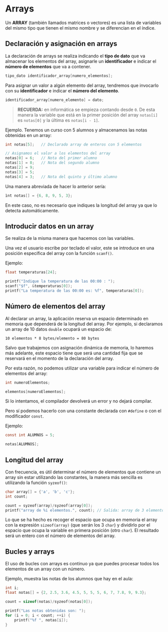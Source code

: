 # Arrays

Un **ARRAY** (también llamados matrices o vectores) es una lista de variables del mismo tipo que tienen el mismo nombre y se diferencian en el índice.

## Declaración y asignación en arrays

La declaración de arrays se realiza indicando el **tipo de dato** que va almacenar los elementos del array, asignarle un **identificador** e indicar el **número de elementos** que va a contener.

````c
tipo_dato identificador_array[numero_elementos];
````

Para asignar un valor a algún elemento del array, tendremos que invocarlo con su **identificador** e indicar el **número del elemento**.

````c
identificador_array[numero_elemento] = dato;
````

> **RECUERDA:** en informática se empieza contando desde `0`. De esta manera la variable que está en la primer posición del array `notas[i]` es `notas[0]` y la última es `notas[i - 1]`.

Ejemplo. Tenemos un curso con 5 alumnos y almacenamos las notas obtenidas en un array:

````c
int notas[5];   // Declarado array de enteros con 5 elementos

// Asignamos el valor a los elementos del array
notas[0] = 6;   // Nota del primer alumno
notas[1] = 8;   // Nota del segundo alumno
notas[2] = 9;
notas[3] = 5;
notas[4] = 3;   // Nota del quinto y último alumno
````

Una manera abreviada de hacer lo anterior sería:

````c
ìnt notas[] = {6, 8, 9, 5, 3};
````

En este caso, no es necesario que indiques la longitud del array ya que lo detecta automáticamente.

## Introducir datos en un array

Se realiza de la misma manera que hacemos con las variables. 

Una vez el usuario escribe por teclado el valor, este se introduce en una posición específica del array con la función `scanf()`.

Ejemplo:

````c
float temperaturas[24];

printf("Indique la temperatura de las 00:00 : ");
scanf("$f", &temperaturas[0]);
printf("La temperatura de las 00:00 es: %f", temperaturas[0]);
````

## Número de elementos del array

Al declarar un array, la aplicación reserva un espacio determinado en memoria que dependerá de la longitud del array. Por ejemplo, si declaramos un array de 10 datos `double` ocupará un espacio de:

````text
10 elementos * 8 bytes/elemento = 80 bytes
````

Salvo que trabajemos con asignación dinámica de memoria, lo haremos más adelante, este espacio tiene que será una cantidad fija que se reservará en el momento de la declaración del array.

Por esta razón, no podemos utilizar una variable para indicar el número de elementos del array:

````c
int numeroElementos;

elementos[numeroElementos];
````

Si lo intentamos, el compilador devolverá un error y no dejará compilar.

Pero sí podemos hacerlo con una constante declarada con `#define` o con el modificador `const`.

Ejemplo:

````c
const int ALUMNOS = 5;

notas[ALUMNOS];
````

## Longitud del array

Con frecuencia, es útil determinar el número de elementos que contiene un array sin estar utilizando las constantes, la manera más sencilla es utilizando la función `syzeof()`:

````c
char array[] = {'a', 'b', 'c'};
int count;

count = syzeof(array)/syzeof(array[0]);
printf("array de %i elementos.", count); // Salida: array de 3 elementos
````

Lo que se ha hecho es recoger el espacio que ocupa en memoria el array con la expresión `sizeof(array)` (que serán los 3 `char`) y dividirlo por el espacio que ocupa la variable en primera posición (otro `char`). El resultado será un entero con el número de elementos del array.

## Bucles y arrays

El uso de bucles con arrays es continuo ya que puedes procesar todos los elementos de un array con un número.

Ejemplo, muestra las notas de los alumnos que hay en el aula:

````c
int i;
float notas[] = {2, 2.5, 3.6, 4.5, 5, 5, 5, 6, 7, 7.8, 9, 9.3};

count = sizeof(notas)/syzeof(notas[0]);

printf("Las notas obtenidas son: ");
for (i = 0; i < count; ++i) {
    printf("%f ", notas[i]);
}
````

